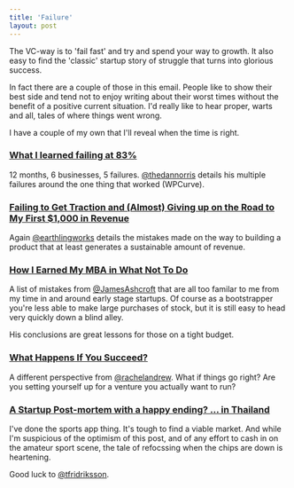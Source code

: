 ```yaml
---
title: 'Failure'
layout: post
---
```


The VC-way is to 'fail fast' and try and spend your way to growth. It also easy to find the 'classic' startup story of struggle that turns into glorious success.

In fact there are a couple of those in this email. People like to show their best side and tend not to enjoy writing about their worst times without the benefit of a positive current situation. I'd really like to hear proper, warts and all, tales of where things went wrong.

I have a couple of my own that I'll reveal when the time is right.


### [What I learned failing at 83%](https://medium.com/startup-lesson-learned/what-i-learned-failing-at-83-5fdf8be364ef)

12 months, 6 businesses, 5 failures. [@thedannorris](http://twitter.com/thedannorris) details his multiple failures around the one thing that worked (WPCurve).


### [Failing to Get Traction and (Almost) Giving up on the Road to My First $1,000 in Revenue](http://www.extendslogic.com/general/my-first-1k/)

Again [@earthlingworks](https://twitter.com/earthlingworks) details the mistakes made on the way to building a product that at least generates a sustainable amount of revenue.


### [How I Earned My MBA in What Not To Do](http://jamesashcroftblog.com/2014/05/28/how-i-earned-my-mba-in-what-not-to-do/)

A list of mistakes from [@JamesAshcroft](http://twitter.com/JamesAshcroft) that are all too familar to me from my time in and around early stage startups. Of course as a bootstrapper you're less able to make large purchases of stock, but it is still easy to head very quickly down a blind alley.

His conclusions are great lessons for those on a tight budget.


### [What Happens If You Succeed?](http://rachelandrew.co.uk/archives/2014/06/04/what-happens-if-you-succeed/)

A different perspective from [@rachelandrew](http://twitter.com/rachelandrew). What if things go right? Are you setting yourself up for a venture you actually want to run?


### [A Startup Post-mortem with a happy ending? ... in Thailand](http://fridriksson.tumblr.com/post/86584610871/a-startup-postmortem-with-a-happy-ending-in-thailand)

I've done the sports app thing. It's tough to find a viable market. And while I'm suspicious of the optimism of this post, and of any effort to cash in on the amateur sport scene, the tale of refocssing when the chips are down is heartening.

Good luck to [@tfridriksson](http://www.twitter.com/tfridriksson).
